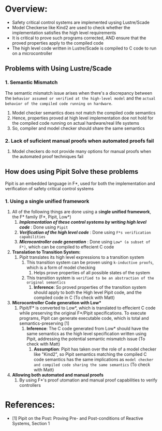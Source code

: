 # Overview: 
- Safety critical control systems are implemented uysing Lustre/Scade
- Model Checkerse like Kind2 are used to check whether the implementation satisfies the high level requirements 
- It is critical to prove such programs corrected, AND ensure that the proved properties apply to the compiled code 
- The high level code written in Lustre/Scade is compiled to C code to run on a microcontroller

## Problems with Using Lustre/Scade
### 1. Semantic Mismatch
The semantic mismatch issue arises when there's a discrepancy between the `behavior assumed or verified at the high-level model` and the `actual behavior of the compiled code running on hardware`. 
1. Model checker semantics does not match the compiled code semantics
2. Hence, properties proved at high level implementation doe not hold for the compiled code running on actual hardware/real life systems 
3. So, compiler and model checker should share the same semantics 
### 2. Lack of suficient manual proofs when automated proofs fail
1. Model checkers do not provide many options for manual proofs when the automated proof techniques fail

## How does using Pipit Solve these problems 
Pipit is an embedded language in F*, used for both the implementation and verification of safety critical control systems 
### 1. Using a single unified framework
1. All of the following things are done using a s**ingle unified framework**, the F* family (F*, Pipit, Low*)
   1. ***Implementation of these control systems by writing high level code*** : Done using `Pipit`
   2. ***Verification of the high level code*** : Done using `F*s verification capabilities`
   3. ***Microcontroller code generation*** : Done using `Low* (a subset of F*)`, which can be compiled to effecient C code
2. **Translation to Transition System:**
   1. Pipit translates its high level expressions to a transition system 
      1. This transition system can be proven using `k-inductive proofs`, which is a form of model checking 
         1. Helps prove properties of all possible states of the system
      2. This transition system is `verified to be an abstraction of the original semantics`
         1. **Inference**: So proved properties of the transition system should apply to both the High level Pipit code, and the compiled code in C (To check with Matt)
3. **Microcontroller Code generation with Low\***
   1. Pipit/F* is converted to Low*, which is translated to effecient C code while preserving the original F*/Pipit specifications. To execute programs, Pipit can generate executable code, which is total and semantics-preserving [1]
      1. **Inference**: The C code generated from Low* should have the same semantics as the high level specification written using Pipit, addressing the potential semantic mismatch issue (To check with Matt)
         1. **Assumption**: Pipit has taken over the role of a model checker like "Kind2", so Pipit semantics matching the compiled C code semantics has the same implications as `model checker and compiled code sharing the same semantics` (To check with Matt)
4. **Allowing both automated and manual proofs**
   1. By using F*'s proof utomation and manual proof capabilities to verify controllers


# References:
- [1] Pipit on the Post: Proving Pre- and Post-conditions of Reactive Systems, Section 1